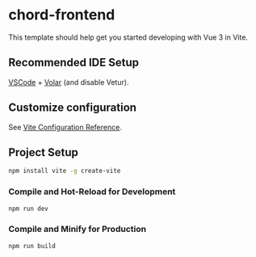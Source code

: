 # chord-frontend

This template should help get you started developing with Vue 3 in Vite.

## Recommended IDE Setup

[VSCode](https://code.visualstudio.com/) + [Volar](https://marketplace.visualstudio.com/items?itemName=Vue.volar) (and disable Vetur).

## Customize configuration

See [Vite Configuration Reference](https://vite.dev/config/).

## Project Setup

```sh
npm install vite -g create-vite
```

### Compile and Hot-Reload for Development

```sh
npm run dev
```

### Compile and Minify for Production

```sh
npm run build
```
